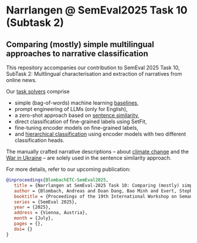 # Narrlangen @ SemEval2025 Task 10 (Subtask 2)

## Comparing (mostly) simple multilingual approaches to narrative classification

This repository accompanies our contribution to SemEval 2025 Task 10, SubTask 2: Multlingual characterisation and extraction of narratives from online news.

Our [task solvers](task-solvers/) comprise

- simple (bag-of-words) machine learning [baselines](task-solvers/ml_baseline/),
- prompt engineering of LLMs (only for English), 
- a zero-shot approach based on [sentence similarity](task-solvers/sentence-similarity/),
- direct classification of fine-grained labels using SetFit, 
- fine-tuning encoder models on fine-grained labels, 
- and [hierarchical classification](task-solvers/multi_label_hierarchical_model/) using encoder models with two different classification heads.

The manually crafted narrative descriptions – about [climate change](narrative-descriptions/Narrative_Description_ClimateChange-sentences.tsv) and the [War in Ukraine](narrative-descriptions/Narrative_Description_War_in_Ukraine-sentences.tsv) – are solely used in the sentence similarity approach.

For more details, refer to our upcoming publication:

```bibtex
@inproceedings{BlombachETC-SemEval2025,
   title = {Narrlangen at SemEval-2025 Task 10: Comparing (mostly) simple multilingual approaches to narrative classification},
   author = {Blombach, Andreas and Doan Dang, Bao Minh and Evert, Stephanie and Fuchs, Tamara and Heinrich, Philipp and Kalashnikova, Olena and Unjum, Naveed},
   booktitle = {Proceedings of the 19th International Workshop on Semantic Evaluation},
   series = {SemEval 2025},
   year = {2025},
   address = {Vienna, Austria},
   month = {July},
   pages = {}, 
   doi= {} 
}
```
